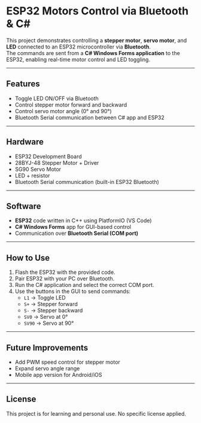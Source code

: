 # ESP32 Motors Control via Bluetooth & C#

This project demonstrates controlling a **stepper motor**, **servo motor**, and **LED** connected to an ESP32 microcontroller via **Bluetooth**.  
The commands are sent from a **C# Windows Forms application** to the ESP32, enabling real-time motor control and LED toggling.

---

## Features
- Toggle LED ON/OFF via Bluetooth
- Control stepper motor forward and backward
- Control servo motor angle (0° and 90°)
- Bluetooth Serial communication between C# app and ESP32

---

## Hardware
- ESP32 Development Board
- 28BYJ-48 Stepper Motor + Driver
- SG90 Servo Motor
- LED + resistor
- Bluetooth Serial communication (built-in ESP32 Bluetooth)

---

## Software
- **ESP32** code written in C++ using PlatformIO (VS Code)
- **C# Windows Forms** app for GUI-based control
- Communication over **Bluetooth Serial (COM port)**

---

## How to Use
1. Flash the ESP32 with the provided code.
2. Pair ESP32 with your PC over Bluetooth.
3. Run the C# application and select the correct COM port.
4. Use the buttons in the GUI to send commands:
   - `L1` → Toggle LED
   - `S+` → Stepper forward
   - `S-` → Stepper backward
   - `SV0` → Servo at 0°
   - `SV90` → Servo at 90°

---

## Future Improvements
- Add PWM speed control for stepper motor
- Expand servo angle range
- Mobile app version for Android/iOS

---

## License
This project is for learning and personal use. No specific license applied.
